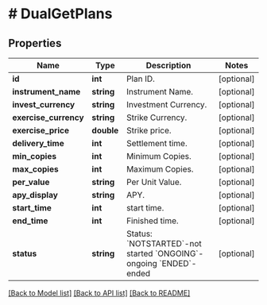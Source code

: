 # # DualGetPlans

## Properties

Name | Type | Description | Notes
------------ | ------------- | ------------- | -------------
**id** | **int** | Plan ID. | [optional] 
**instrument_name** | **string** | Instrument Name. | [optional] 
**invest_currency** | **string** | Investment Currency. | [optional] 
**exercise_currency** | **string** | Strike Currency. | [optional] 
**exercise_price** | **double** | Strike price. | [optional] 
**delivery_time** | **int** | Settlement time. | [optional] 
**min_copies** | **int** | Minimum Copies. | [optional] 
**max_copies** | **int** | Maximum Copies. | [optional] 
**per_value** | **string** | Per Unit Value. | [optional] 
**apy_display** | **string** | APY. | [optional] 
**start_time** | **int** | start time. | [optional] 
**end_time** | **int** | Finished time. | [optional] 
**status** | **string** | Status:   &#x60;NOTSTARTED&#x60;-not started  &#x60;ONGOING&#x60;-ongoing  &#x60;ENDED&#x60;-ended | [optional] 

[[Back to Model list]](../../README.md#documentation-for-models) [[Back to API list]](../../README.md#documentation-for-api-endpoints) [[Back to README]](../../README.md)

